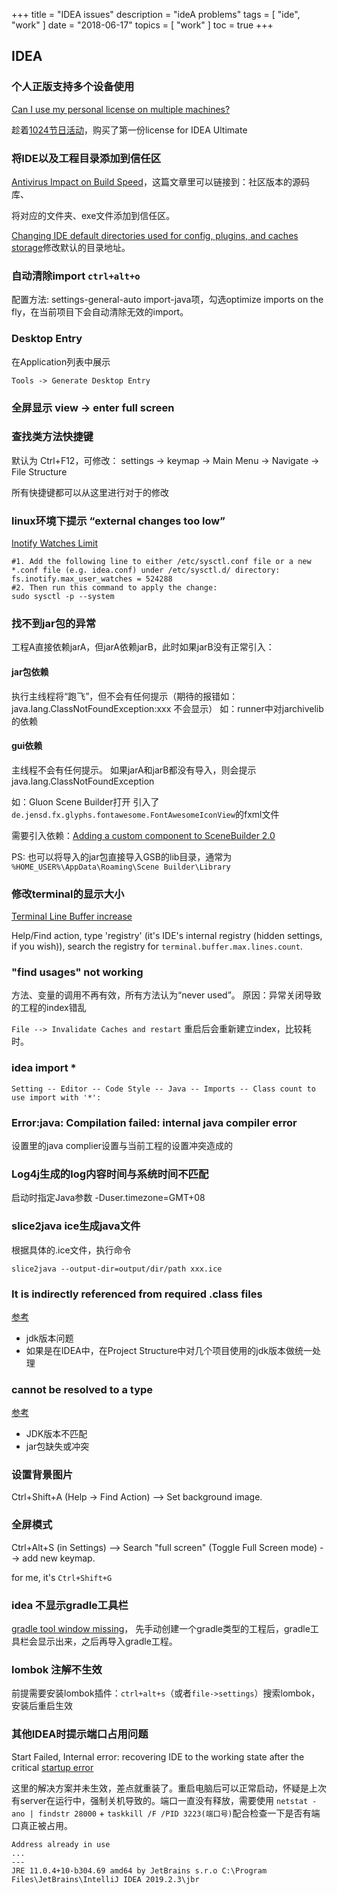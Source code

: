 +++
title = "IDEA issues"
description = "ideA problems"
tags = [
    "ide",
    "work"
]
date = "2018-06-17"
topics = [
    "work"
]
toc = true
+++

## IDEA

### 个人正版支持多个设备使用

[Can I use my personal license on multiple machines?](https://sales.jetbrains.com/hc/en-gb/articles/206544319-Can-I-use-my-personal-license-on-multiple-machines-)

趁着[1024节日活动](https://www.jetbrains.com/zh-cn/lp/programmers-day/)，购买了第一份license for IDEA Ultimate

### 将IDE以及工程目录添加到信任区

[Antivirus Impact on Build Speed](https://intellij-support.jetbrains.com/hc/en-us/articles/360006298560)，这篇文章里可以链接到：社区版本的源码库、

将对应的文件夹、exe文件添加到信任区。

[Changing IDE default directories used for config, plugins, and caches storage](https://intellij-support.jetbrains.com/hc/en-us/articles/207240985)修改默认的目录地址。

### 自动清除import `ctrl+alt+o`

配置方法: settings-general-auto import-java项，勾选optimize imports on the fly，在当前项目下会自动清除无效的import。

### Desktop Entry

在Application列表中展示

`Tools -> Generate Desktop Entry`

### 全屏显示 view -> enter full screen

### 查找类方法快捷键

默认为 Ctrl+F12，可修改：
settings -> keymap -> Main Menu -> Navigate -> File Structure 

所有快捷键都可以从这里进行对于的修改

### linux环境下提示 “external changes too low”
[Inotify Watches Limit](https://confluence.jetbrains.com/display/IDEADEV/Inotify+Watches+Limit)

```
#1. Add the following line to either /etc/sysctl.conf file or a new *.conf file (e.g. idea.conf) under /etc/sysctl.d/ directory:
fs.inotify.max_user_watches = 524288
#2. Then run this command to apply the change:
sudo sysctl -p --system
```

### 找不到jar包的异常
工程A直接依赖jarA，但jarA依赖jarB，此时如果jarB没有正常引入：
#### jar包依赖
执行主线程将“跑飞”，但不会有任何提示（期待的报错如：java.lang.ClassNotFoundException:xxx 不会显示）
如：runner中对jarchivelib的依赖

#### gui依赖
主线程不会有任何提示。 如果jarA和jarB都没有导入，则会提示java.lang.ClassNotFoundException

如：Gluon Scene Builder打开 引入了`de.jensd.fx.glyphs.fontawesome.FontAwesomeIconView`的fxml文件

需要引入依赖：[Adding a custom component to SceneBuilder 2.0](https://stackoverflow.com/a/30078204/1087122)

PS: 也可以将导入的jar包直接导入GSB的lib目录，通常为 `%HOME_USER%\AppData\Roaming\Scene Builder\Library`


### 修改terminal的显示大小

[Terminal Line Buffer increase](https://intellij-support.jetbrains.com/hc/en-us/community/posts/206381169-Terminal-Line-Buffer-increase)

 Help/Find action, type 'registry' (it's IDE's internal registry (hidden settings, if you wish)), search the registry for `terminal.buffer.max.lines.count`.

### "find usages" not working

方法、变量的调用不再有效，所有方法认为“never used”。 原因：异常关闭导致的工程的index错乱

`File --> Invalidate Caches and restart` 重启后会重新建立index，比较耗时。

### idea import *

```
Setting -- Editor -- Code Style -- Java -- Imports -- Class count to use import with '*':
```

### Error:java: Compilation failed: internal java compiler error
设置里的java complier设置与当前工程的设置冲突造成的

### Log4j生成的log内容时间与系统时间不匹配
启动时指定Java参数 -Duser.timezone=GMT+08

### slice2java ice生成java文件

根据具体的.ice文件，执行命令
```
slice2java --output-dir=output/dir/path xxx.ice
```

### It is indirectly referenced from required .class files

[参考](http://blog.csdn.net/hello_yz/article/details/40113213)

- jdk版本问题
- 如果是在IDEA中，在Project Structure中对几个项目使用的jdk版本做统一处理

### cannot be resolved to a type

[参考](http://blog.csdn.net/testcs_dn/article/details/39643119)

- JDK版本不匹配
- jar包缺失或冲突 

### 设置背景图片

Ctrl+Shift+A (Help -> Find Action) --> Set background image.

### 全屏模式

Ctrl+Alt+S (in Settings) --> Search "full screen" (Toggle Full Screen mode) --> add new keymap.

for me, it's `Ctrl+Shift+G`

### idea 不显示gradle工具栏

[gradle tool window missing](https://intellij-support.jetbrains.com/hc/en-us/community/posts/205449130-gradle-tool-window-missing)， 先手动创建一个gradle类型的工程后，gradle工具栏会显示出来，之后再导入gradle工程。

### lombok 注解不生效

前提需要安装lombok插件：`ctrl+alt+s`（或者`file->settings`）搜索lombok，安装后重启生效

### 其他IDEA时提示端口占用问题 

Start Failed, Internal error: recovering IDE to the working state after the critical [startup error](https://intellij-support.jetbrains.com/hc/en-us/articles/360007568559) 

这里的解决方案并未生效，差点就重装了。重启电脑后可以正常启动，怀疑是上次有server在运行中，强制关机导致的。端口一直没有释放，需要使用 `netstat -ano | findstr 28000` + `taskkill /F /PID 3223(端口号)`配合检查一下是否有端口真正被占用。

```
Address already in use
...
---
JRE 11.0.4+10-b304.69 amd64 by JetBrains s.r.o C:\Program Files\JetBrains\IntelliJ IDEA 2019.2.3\jbr
```